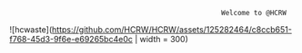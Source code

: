                                                         Welcome to @HCRW
![hcwaste](https://github.com/HCRW/HCRW/assets/125282464/c8ccb651-f768-45d3-9f6e-e69265bc4e0c | width = 300)
